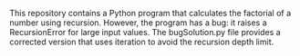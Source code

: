 This repository contains a Python program that calculates the factorial of a number using recursion. However, the program has a bug: it raises a RecursionError for large input values.  The bugSolution.py file provides a corrected version that uses iteration to avoid the recursion depth limit.